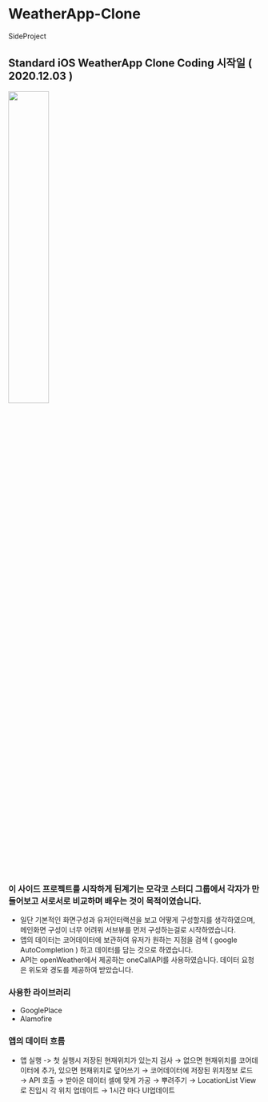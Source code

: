 # WeatherApp-Clone
SideProject

## Standard iOS WeatherApp Clone Coding 시작일 ( 2020.12.03 )
<img src="https://user-images.githubusercontent.com/64323969/102778627-471bd200-43d6-11eb-8da4-1e136a1b7073.png" width="40%" height="40%">

### 이 사이드 프로젝트를 시작하게 된계기는 모각코 스터디 그룹에서 각자가 만들어보고 서로서로 비교하며 배우는 것이 목적이였습니다. 
- 일단 기본적인 화면구성과 유저인터랙션을 보고 어떻게 구성할지를 생각하였으며, 메인화면 구성이 너무 어려워 서브뷰를 먼저 구성하는걸로 시작하였습니다. 
- 앱의 데이터는 코어데이터에 보관하여 유저가 원하는 지점을 검색 ( google AutoCompletion ) 하고 데이터를 담는 것으로 하였습니다. 
- API는 openWeather에서 제공하는 oneCallAPI를 사용하였습니다. 데이터 요청은 위도와 경도를 제공하여 받았습니다. 


### 사용한 라이브러리
- GooglePlace
- Alamofire

### 앱의 데이터 흐름
- 앱 실행 -> 첫 실행시 저장된 현재위치가 있는지 검사 → 없으면 현재위치를 코어데이터에 추가, 있으면 현재위치로 덮어쓰기
  → 코어데이터에 저장된 위치정보 로드 → API 호출 → 받아온 데이터 셀에 맞게 가공 → 뿌려주기 
  → LocationList View 로 진입시 각 위치 업데이트 → 1시간 마다 UI업데이트
